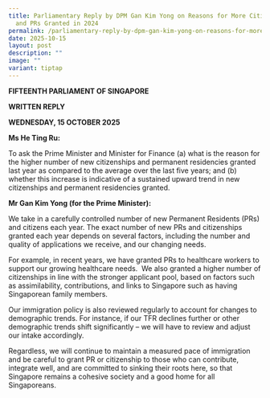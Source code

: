 ```yaml
---
title: Parliamentary Reply by DPM Gan Kim Yong on Reasons for More Citizenships
  and PRs Granted in 2024
permalink: /parliamentary-reply-by-dpm-gan-kim-yong-on-reasons-for-more-citizenships-and-prs-granted-in-2024/
date: 2025-10-15
layout: post
description: ""
image: ""
variant: tiptap
---
```

<p><strong>FIFTEENTH PARLIAMENT OF SINGAPORE</strong>
</p>
<p><strong>WRITTEN REPLY</strong>&nbsp;</p>
<p><strong>WEDNESDAY, 15 OCTOBER 2025</strong>
</p>
<p><strong>Ms He Ting Ru:</strong>
</p>
<p>To ask the Prime Minister and Minister for Finance (a) what is the reason
for the higher number of new citizenships and permanent residencies granted
last year as compared to the average over the last five years; and (b)
whether this increase is indicative of a sustained upward trend in new
citizenships and permanent residencies granted.</p>
<p><strong>Mr Gan Kim Yong (for the Prime Minister):</strong>
</p>
<p>We take in a carefully controlled number of new Permanent Residents (PRs)
and citizens each year. The exact number of new PRs and citizenships granted
each year depends on several factors, including the number and quality
of applications we receive, and our changing needs.</p>
<p>For example, in recent years, we have granted PRs to healthcare workers
to support our growing healthcare needs. &nbsp;We also granted a higher
number of citizenships in line with the stronger applicant pool, based
on factors such as assimilability, contributions, and links to Singapore
such as having Singaporean family members.&nbsp;</p>
<p>Our immigration policy is also reviewed regularly to account for changes
to demographic trends. For instance, if our TFR declines further or other
demographic trends shift significantly – we will have to review and adjust
our intake accordingly.</p>
<p>Regardless, we will continue to maintain a measured pace of immigration
and be careful to grant PR or citizenship to those who can contribute,
integrate well, and are committed to sinking their roots here, so that
Singapore remains a cohesive society and a good home for all Singaporeans.</p>